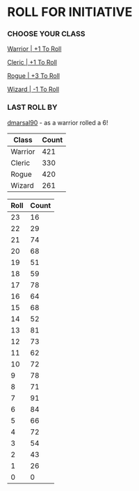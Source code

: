 # ROLL FOR INITIATIVE
### CHOOSE YOUR CLASS

[Warrior | +1 To Roll](https://github.com/benjaminsampica/benjaminsampica/issues/new?title=roll%7Cwarrior&body=Just+click+%27Submit+new+issue%27.)

[Cleric | +1 To Roll](https://github.com/benjaminsampica/benjaminsampica/issues/new?title=roll%7Ccleric&body=Just+click+%27Submit+new+issue%27.)

[Rogue | +3 To Roll](https://github.com/benjaminsampica/benjaminsampica/issues/new?title=roll%7Crogue&body=Just+click+%27Submit+new+issue%27.)

[Wizard | -1 To Roll](https://github.com/benjaminsampica/benjaminsampica/issues/new?title=roll%7Cwizard&body=Just+click+%27Submit+new+issue%27.)
### LAST ROLL BY
[dmarsal90](https://www.github.com/dmarsal90) - as a warrior rolled a 6!

|Class|Count|
|-|-|
|Warrior|421|
|Cleric|330|
|Rogue|420|
|Wizard|261|

|Roll|Count|
|-|-|
|23|16
|22|29
|21|74
|20|68
|19|51
|18|59
|17|78
|16|64
|15|68
|14|52
|13|81
|12|73
|11|62
|10|72
|9|78
|8|71
|7|91
|6|84
|5|66
|4|72
|3|54
|2|43
|1|26
|0|0
